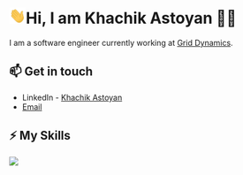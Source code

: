 # <img src="https://raw.githubusercontent.com/ABSphreak/ABSphreak/master/gifs/Hi.gif" width="30px">Hi, I am Khachik Astoyan 👨‍💻

I am a software engineer currently working at [Grid Dynamics](https://www.griddynamics.com/).


## 📫 Get in touch
- LinkedIn - [Khachik Astoyan](https://www.linkedin.com/in/khachikastoyan228/)
- [Email](mailto:khachik.astoyan228@gmail.com)

## ⚡ My Skills

<p align="left">
  <a href="https://skillicons.dev">
    <img src="https://skillicons.dev/icons?perline=12&i=html,css,js,ts,go,rust,java,c,cpp,postgresql,bash,react,tailwind,express,vite,nest,git,gcp,docker,k8s,linux,rabbitmq" /><br/>
  </a>
</p>


<!---
KhachikAstoyan/KhachikAstoyan is a ✨ special ✨ repository because its `README.md` (this file) appears on your GitHub profile.
You can click the Preview link to take a look at your changes.
--->

